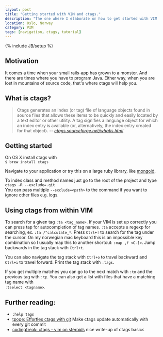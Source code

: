 ```yaml
---
layout: post
title: "Getting started with VIM and ctags."
description: "The one where I elaborate on how to get started with VIM and ctags."
location: Oslo, Norway
category: VIM
tags: [navigation, ctags, tutorial]
---
```

{% include JB/setup %}

Motivation
----------
It comes a time when your small rails-app has grown to a monster. 
And there are times where you have to program Java. Either way, when you are lost in mountains of source code, that's where ctags will help you. 

What is ctags?
--------------
> Ctags generates an index (or tag) file of language objects found in source files that allows these items to be quickly and easily located by a text editor or other utility. A tag signifies a language object for which an index entry is available (or, alternatively, the index entry created for that object).
> -- <cite><a href="http://ctags.sourceforge.net/whatis.html">ctags.sourceforge.net/whatis.html</a></cite>


Getting started
---------------

On OS X install ctags with  
```$ brew install ctags```

Navigate to your application or try this on a large ruby library, like <a href="http://github.com/mongoid/mongoid">mongoid</a>.

To index class and method names just go to the root of the project and type  
```ctags -R --exclude=.git```  
You can pass multiple 
```--exclude=<path>```
to the command if you want to ignore other files e.g. logs.

Using ctags from within VIM
---------------------------

To search for a given tag ```:ta <tag_name>```. If your VIM is set up correctly you can press tap for autocompletion of tag names.
```:ta``` accepts a regexp for searching, 
ex. ```:ta /^calculate_*```.
Press ```Ctrl+]``` to search for the tag under the cursor. On my norwegian mac keyboard this is an impossible key combination so I usually map this to another shortcut: ```:map ,f <C-]>```. Jump backwards in the tag stack with ```Ctrl+t```.

You can also navigate the tag stack with ```Ctrl+o``` to travel backward and ```Ctrl+i``` to travel forward. Print the tag stack with ```:tags```.

If you get multiple matches you can go to the next match with ```:tn``` and the previous tag with ```:tp```. You can also get a list with files that have a matching tag name with  
```:tselect <tagname>```. 

  


Further reading:  
---------------
* ```:help tags```
* [tpope: Effortles ctags with git](http://tbaggery.com/2011/08/08/effortless-ctags-with-git.html) Make ctags update automatically with every git commit
* [codingfreak: ctags - vim on steroids](http://codingfreak.blogspot.com/2009/12/ctags-vim-with-steroids.html) nice write-up of ctags basics
